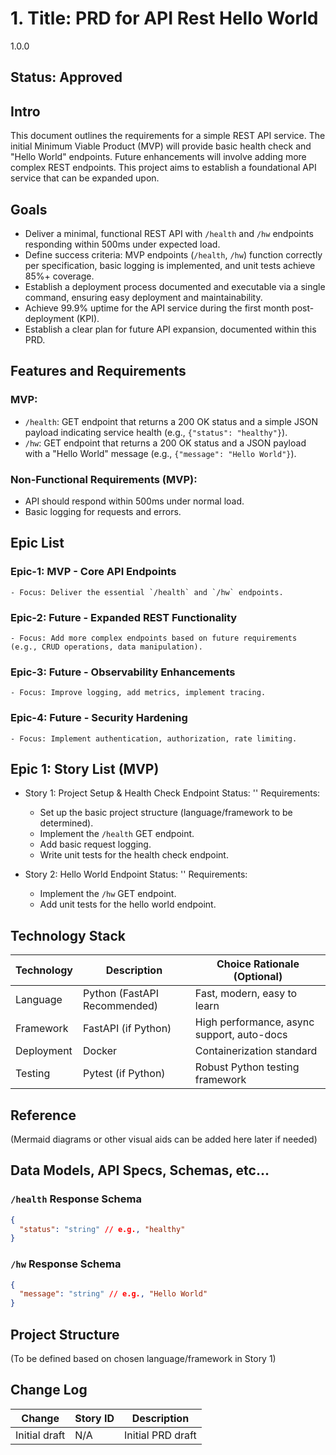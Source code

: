 # 1. Title: PRD for API Rest Hello World

<version>1.0.0</version>

## Status: Approved

## Intro

This document outlines the requirements for a simple REST API service. The initial Minimum Viable Product (MVP) will provide basic health check and "Hello World" endpoints. Future enhancements will involve adding more complex REST endpoints. This project aims to establish a foundational API service that can be expanded upon.

## Goals

- Deliver a minimal, functional REST API with `/health` and `/hw` endpoints responding within 500ms under expected load.
- Define success criteria: MVP endpoints (`/health`, `/hw`) function correctly per specification, basic logging is implemented, and unit tests achieve 85%+ coverage.
- Establish a deployment process documented and executable via a single command, ensuring easy deployment and maintainability.
- Achieve 99.9% uptime for the API service during the first month post-deployment (KPI).
- Establish a clear plan for future API expansion, documented within this PRD.

## Features and Requirements

### MVP:
- `/health`: GET endpoint that returns a 200 OK status and a simple JSON payload indicating service health (e.g., `{"status": "healthy"}`).
- `/hw`: GET endpoint that returns a 200 OK status and a JSON payload with a "Hello World" message (e.g., `{"message": "Hello World"}`).

### Non-Functional Requirements (MVP):
- API should respond within 500ms under normal load.
- Basic logging for requests and errors.

## Epic List

### Epic-1: MVP - Core API Endpoints
    - Focus: Deliver the essential `/health` and `/hw` endpoints.
### Epic-2: Future - Expanded REST Functionality
    - Focus: Add more complex endpoints based on future requirements (e.g., CRUD operations, data manipulation).
### Epic-3: Future - Observability Enhancements
    - Focus: Improve logging, add metrics, implement tracing.
### Epic-4: Future - Security Hardening
    - Focus: Implement authentication, authorization, rate limiting.

## Epic 1: Story List (MVP)

- Story 1: Project Setup & Health Check Endpoint
  Status: ''
  Requirements:
  - Set up the basic project structure (language/framework to be determined).
  - Implement the `/health` GET endpoint.
  - Add basic request logging.
  - Write unit tests for the health check endpoint.

- Story 2: Hello World Endpoint
  Status: ''
  Requirements:
  - Implement the `/hw` GET endpoint.
  - Add unit tests for the hello world endpoint.

## Technology Stack

| Technology | Description                     | Choice Rationale (Optional) |
|------------|---------------------------------|-----------------------------|
| Language   | Python (FastAPI Recommended)    | Fast, modern, easy to learn |
| Framework  | FastAPI (if Python)             | High performance, async support, auto-docs |
| Deployment | Docker                          | Containerization standard   |
| Testing    | Pytest (if Python)              | Robust Python testing framework |

## Reference

(Mermaid diagrams or other visual aids can be added here later if needed)

## Data Models, API Specs, Schemas, etc...

### `/health` Response Schema
```json
{
  "status": "string" // e.g., "healthy"
}
```

### `/hw` Response Schema
```json
{
  "message": "string" // e.g., "Hello World"
}
```

## Project Structure

(To be defined based on chosen language/framework in Story 1)

## Change Log

| Change        | Story ID | Description     |
|---------------|----------|-----------------|
| Initial draft | N/A      | Initial PRD draft | 